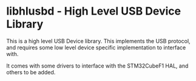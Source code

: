 # libhlusbd - High Level USB Device Library 

This is a high level USB Device library. This implements the USB protocol,
and requires some low level device specific implementation to interface with.

It comes with some drivers to interface with the STM32CubeF1 HAL, and others
to be added.


